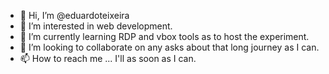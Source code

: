 - 👋 Hi, I’m @eduardoteixeira
- 👀 I’m interested in web development.
- 🌱 I’m currently learning RDP and vbox tools as to host the experiment.
- 💞️ I’m looking to collaborate on any asks about that long journey as I can.
- 📫 How to reach me ... I'll as soon as I can.

<!---
eduardoteixeira/eduardoteixeira is a ✨ special ✨ repository because its `README.md` (this file) appears on your GitHub profile.
You can click the Preview link to take a look at your changes.
--->
